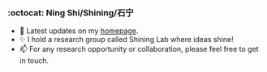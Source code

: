 ### :octocat: Ning Shi/Shining/石宁
- :pushpin: Latest updates on my [homepage](https://sites.google.com/ualberta.ca/shining).
- :sparkles: I hold a research group called Shining Lab where ideas shine!
- :mailbox: For any research opportunity or collaboration, please feel free to get in touch.
